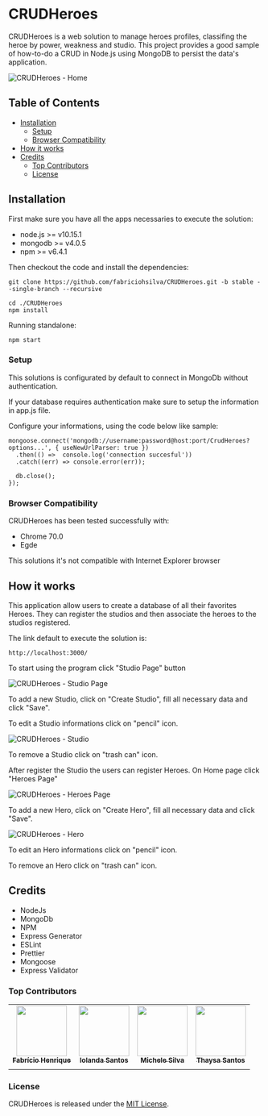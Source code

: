 # CRUDHeroes

CRUDHeroes is a web solution to manage heroes profiles, classifing the heroe by power, weakness and studio.
This project provides a good sample of how-to-do a CRUD in Node.js using MongoDB to persist the data's application.

![CRUDHeroes - Home](https://github.com/fabriciohsilva/CRUDHeroes/blob/develop/img_sample/CRUDHeroes_Home.jpg?raw=true)


## Table of Contents

-   [Installation](https://github.com/fabriciohsilva/CRUDHeroes#installation)
	- [Setup](https://github.com/fabriciohsilva/CRUDHeroes#setup)
	- [Browser Compatibility](https://github.com/fabriciohsilva/CRUDHeroes#browser-compatibility)
-   [How it works](https://github.com/fabriciohsilva/CRUDHeroes#how-it-works)
-   [Credits](https://github.com/fabriciohsilva/CRUDHeroes#credits)
	- [Top Contributors](https://github.com/fabriciohsilva/CRUDHeroes#top-contributors)
	- [License](https://github.com/fabriciohsilva/CRUDHeroes#license)


## Installation

First make sure you have all the apps necessaries to execute the solution:

- node.js >= v10.15.1
- mongodb >= v4.0.5
- npm >= v6.4.1

Then checkout the code and install the dependencies:
```
git clone https://github.com/fabriciohsilva/CRUDHeroes.git -b stable --single-branch --recursive

cd ./CRUDHeroes
npm install
```

Running standalone:
```
npm start
```

### Setup

<p>
This solutions is configurated by default to connect in MongoDb without authentication.

If your database requires authentication make sure to setup the information in app.js file.

Configure your informations, using the code below like sample:
</p>

```
mongoose.connect('mongodb://username:password@host:port/CrudHeroes?options...', { useNewUrlParser: true })
  .then(() =>  console.log('connection succesful'))
  .catch((err) => console.error(err));

  db.close();
});
```

### Browser Compatibility

CRUDHeroes has been tested successfully with:

-   Chrome 70.0
-   Egde

This solutions it's not compatible with Internet Explorer browser

## How it works

This application allow users to create a database of all their favorites Heroes. They can register the studios and then associate the heroes to the studios registered.

The link default to execute the solution is:

```
http://localhost:3000/
```

To start using the program click "Studio Page" button

![CRUDHeroes - Studio Page](https://github.com/fabriciohsilva/CRUDHeroes/blob/develop/img_sample/CRUDHeroes_Studio_List.jpg?raw=true)

To add a new Studio, click on "Create Studio", fill all necessary data and click "Save".

To edit a Studio informations click on "pencil" icon.

![CRUDHeroes - Studio](https://github.com/fabriciohsilva/CRUDHeroes/blob/develop/img_sample/CRUDHeroes_Studio.jpg?raw=true)

To remove a Studio click on "trash can" icon.

After register the Studio the users can register Heroes.
On Home page click "Heroes Page"


![CRUDHeroes - Heroes Page](https://github.com/fabriciohsilva/CRUDHeroes/blob/develop/img_sample/CRUDHeroes_Hero_List.jpg?raw=true)

To add a new Hero, click on "Create Hero", fill all necessary data and click "Save".

![CRUDHeroes - Hero](https://github.com/fabriciohsilva/CRUDHeroes/blob/develop/img_sample/CRUDHeroes_Hero.jpg?raw=true)

To edit an Hero informations click on "pencil" icon.

To remove an Hero click on "trash can" icon.

## Credits

- NodeJs
- MongoDb
- NPM
- Express Generator
- ESLint 
- Prettier
- Mongoose
- Express Validator


### Top Contributors

|   	|   	|   	|   	|
|:---:	|:---:	|:---:	|:---:	|
[<img src="https://avatars2.githubusercontent.com/u/22605031?s=460&v=4" width="100px;"/><br /><sub><b>Fabrício Henrique</b></sub>](http://fabriciohsilva.github.io/)  | [<img src="https://avatars0.githubusercontent.com/u/38701708?s=400&u=50c50c540d8433772913975dc39cf26ebf2fac34&v=4" width="100px;"/><br /><sub><b>Iolanda Santos</b></sub>](https://www.linkedin.com/in/iolanda-maria-louren%C3%A7o-de-oliveira-santos-187131162/)<br /> | [<img src="https://avatars1.githubusercontent.com/u/47501771?s=460&v=4" width="100px;"/><br /><sub><b>Michele Silva</b></sub>](https://www.linkedin.com/in/michelehorasilva/)<br />          | [<img src="https://avatars2.githubusercontent.com/u/16840541?s=460&v=4" width="100px;"/><br /><sub><b>Thaysa Santos</b></sub>](https://thaymara.github.io/)<br />
|   	|   	|   	|   	|  

### License

CRUDHeroes is released under the  [MIT License](https://github.com/fabriciohsilva/CRUDHeroes/blob/master/LICENSE.md).
